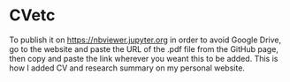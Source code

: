 # CVetc

To publish it on https://nbviewer.jupyter.org in order to avoid Google Drive, go to the website and paste the URL of the .pdf file from the GitHub page, 
then copy and paste the link wherever you weant this to be added. This is how I added CV and research summary on my personal website.
